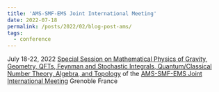 ```yaml
---
title: 'AMS-SMF-EMS Joint International Meeting'
date: 2022-07-18
permalink: /posts/2022/02/blog-post-ams/
tags:
  - conference
---
```

July 18-22, 2022
[Special Session on Mathematical Physics of Gravity, Geometry, QFTs, Feynman and Stochastic Integrals, Quantum/Classical Number Theory, Algebra, and Topology](https://www.ams.org/meetings/international/2269_program_ss18.html#title)
of  the
[AMS-SMF-EMS Joint International Meeting](https://www.ams.org/meetings/international/2269_program.html) Grenoble France
